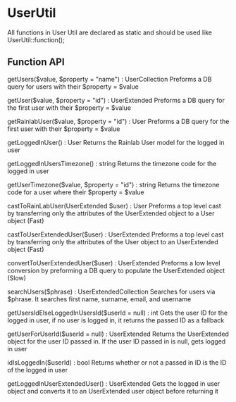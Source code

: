 # UserUtil
All functions in User Util are declared as static and should be used like UserUtil::function();

## Function API
getUsers($value, $property = "name") : UserCollection  Preforms a DB query for users with their $property = $value

getUser($value, $property = "id") : UserExtended  Preforms a DB query for the first user with their $property = $value

getRainlabUser($value, $property = "id") : User  Preforms a DB query for the first user with their $property = $value

getLoggedInUser() : User  Returns the Rainlab User model for the logged in user

getLoggedInUsersTimezone() : string  Returns the timezone code for the logged in user

getUserTimezone($value, $property = "id") : string  Returns the timezone code for a user where their $property = $value

castToRainLabUser(UserExtended $user) : User  Preforms a top level cast by transferring only the attributes of the UserExtended object to a User object (Fast)

castToUserExtendedUser($user) : UserExtended  Preforms a top level cast by transferring only the attributes of the User object to an UserExtended object (Fast)

convertToUserExtendedUser($user) : UserExtended  Preforms a low level conversion by preforming a DB query to populate the UserExtended object (Slow)

searchUsers($phrase) : UserExtendedCollection  Searches for users via $phrase. It searches first name, surname, email, and username

getUsersIdElseLoggedInUsersId($userId = null) : int  Gets the user ID for the logged in user, if no user is logged in, it returns the passed ID as a fallback

getUserForUserId($userId = null) : UserExtended  Returns the UserExtended object for the user ID passed in. If the user ID passed in is null, gets logged in user

idIsLoggedIn($userId) : bool  Returns whether or not a passed in ID is the ID of the logged in user

getLoggedInUserExtendedUser() : UserExtended  Gets the logged in user object and converts it to an UserExtended user object before returning it
